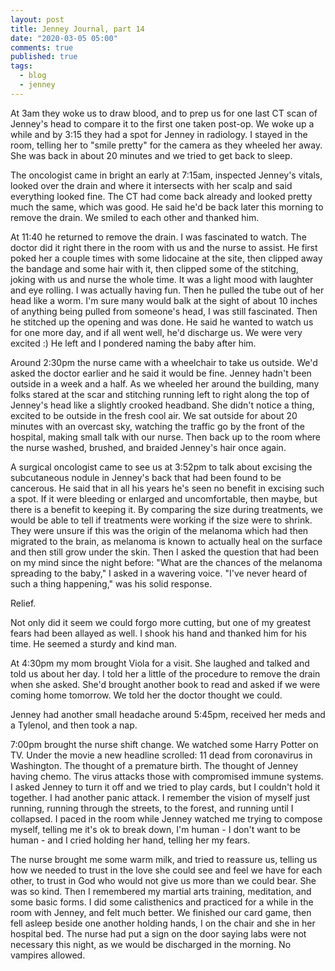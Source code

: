 ```yaml
---
layout: post
title: Jenney Journal, part 14
date: "2020-03-05 05:00"
comments: true
published: true
tags:
  - blog
  - jenney
---
```

At 3am they woke us to draw blood, and to prep us for one last CT scan of Jenney's head to compare it to the first one taken post-op. We woke up a while and by 3:15 they had a spot for Jenney in radiology. I stayed in the room, telling her to "smile pretty" for the camera as they wheeled her away. She was back in about 20 minutes and we tried to get back to sleep.

The oncologist came in bright an early at 7:15am, inspected Jenney's vitals, looked over the drain and where it intersects with her scalp and said everything looked fine. The CT had come back already and looked pretty much the same, which was good. He said he'd be back later this morning to remove the drain. We smiled to each other and thanked him.

At 11:40 he returned to remove the drain. I was fascinated to watch. The doctor did it right there in the room with us and the nurse to assist. He first poked her a couple times with some lidocaine at the site, then clipped away the bandage and some hair with it, then clipped some of the stitching, joking with us and nurse the whole time. It was a light mood with laughter and eye rolling. I was actually having fun. Then he pulled the tube out of her head like a worm. I'm sure many would balk at the sight of about 10 inches of anything being pulled from someone's head, I was still fascinated. Then he stitched up the opening and was done. He said he wanted to watch us for one more day, and if all went well, he'd discharge us. We were very excited :) He left and I pondered naming the baby after him.

Around 2:30pm the nurse came with a wheelchair to take us outside. We'd asked the doctor earlier and he said it would be fine. Jenney hadn't been outside in a week and a half. As we wheeled her around the building, many folks stared at the scar and stitching running left to right along the top of Jenney's head like a slightly crooked headband. She didn't notice a thing, excited to be outside in the fresh cool air. We sat outside for about 20 minutes with an overcast sky, watching the traffic go by the front of the hospital, making small talk with our nurse. Then back up to the room where the nurse washed, brushed, and braided Jenney's hair once again.

A surgical oncologist came to see us at 3:52pm to talk about excising the subcutaneous nodule in Jenney's back that had been found to be cancerous. He said that in all his years he's seen no benefit in excising such a spot. If it were bleeding or enlarged and uncomfortable, then maybe, but there is a benefit to keeping it. By comparing the size during treatments, we would be able to tell if treatments were working if the size were to shrink. They were unsure if this was the origin of the melanoma which had then migrated to the brain, as melanoma is known to actually heal on the surface and then still grow under the skin. Then I asked the question that had been on my mind since the night before: "What are the chances of the melanoma spreading to the baby," I asked in a wavering voice. "I've never heard of such a thing happening," was his solid response.

Relief.

Not only did it seem we could forgo more cutting, but one of my greatest fears had been allayed as well. I shook his hand and thanked him for his time. He seemed a sturdy and kind man.

At 4:30pm my mom brought Viola for a visit. She laughed and talked and told us about her day. I told her a little of the procedure to remove the drain when she asked. She'd brought another book to read and asked if we were coming home tomorrow. We told her the doctor thought we could.

Jenney had another small headache around 5:45pm, received her meds and a Tylenol, and then took a nap.

7:00pm brought the nurse shift change. We watched some Harry Potter on TV. Under the movie a new headline scrolled: 11 dead from coronavirus in Washington. The thought of a premature birth. The thought of Jenney having chemo. The virus attacks those with compromised immune systems. I asked Jenney to turn it off and we tried to play cards, but I couldn't hold it together. I had another panic attack. I remember the vision of myself just running, running through the streets, to the forest, and running until I collapsed. I paced in the room while Jenney watched me trying to compose myself, telling me it's ok to break down, I'm human - I don't want to be human - and I cried holding her hand, telling her my fears. 

The nurse brought me some warm milk, and tried to reassure us, telling us how we needed to trust in the love she could see and feel we have for each other, to trust in God who would not give us more than we could bear. She was so kind. Then I remembered my martial arts training, meditation, and some basic forms. I did some calisthenics and practiced for a while in the room with Jenney, and felt much better. We finished our card game, then fell asleep beside one another holding hands, I on the chair and she in her hospital bed. The nurse had put a sign on the door saying labs were not necessary this night, as we would be discharged in the morning. No vampires allowed.
